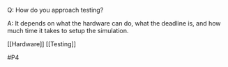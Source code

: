 Q: How do you approach testing?

A: It depends on what the hardware can do, what the deadline is, and how much time it takes to setup the simulation.

[[Hardware]]
[[Testing]]

#P4 